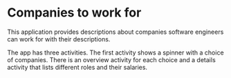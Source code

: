 # Companies to work for
This application provides descriptions about companies software engineers can work for with their descriptions. 

The app has three activities. The first activity shows a spinner with a choice of companies. There is an overview activity for each choice and a details activity that lists different roles and their salaries.
